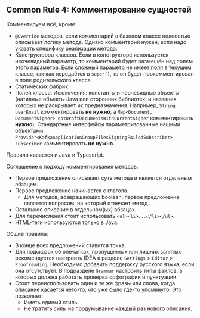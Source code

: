 ## Common Rule 4: Комментирование сущностей

Комментируем всё, кроме:
- `@Override` методов, если комментарий в базовом классе полностью описывает логику метода. Однако комментарий нужен, если надо указать специфику реализации метода.
- Конструкторов классов. Если в конструкторе используется неочевидный параметр, то комментарий будет размещён над полем этого параметра. Если сложный параметр не имеет поля в текущем классе, так как передаётся в `super()`, то он будет прокомментирован в поле родительского класса.
- Статических фабрик.  
- Полей класса. Исключения: константы и неочевидные объекты (нативные объекты Java или сторонних библиотек, и названия которых не раскрывает их предназначения. Например, `String userEmail` комментировать **не нужно**, а `Map<Document, DocumentSigner> notDraftDocumentsWithCurrentSigner` комментировать **нужно**). Стандартные интерфейсы параметризованные нашими объектами `Provider<KafkaApplicationGroupFilesSigningFailedSubscriber> subscriber` комментировать **не нужно**.

Правило касается и Java и Typescript.

Соглашение к подходу комментирования методов: 

- Первое предложение описывает суть метода и является отдельным абзацем.
- Первое предложение начинается с глагола. 
  - Для методов, возвращающих boolean, первое предложение является вопросом, на который отвечает метод.
- Остальное описание в отдельном(ых) абзацах.
- Для перечисления стоит использовать `<ul><li>...</li></ul>`.
- HTML-теги используются только в Java.

Общие правила:

- В конце всех предложений ставится точка.
- Для подсказок об опечатках, пропущенных или лишних запятых рекомендуется настроить IDEA в разделе `Settings` > `Editor` > `Proofreading`. Необходимо добавить поддержку русского языка, если она отсутствует. В подразделе `Grammar` настроить типы файлов, в которых должна работать проверка орфографии и пунктуации.
- Стоит переиспользовать один и те же фразы или слова, когда описание касается чего-то, что уже было где-то упомянуто. Это позволяет:
  - Иметь единый стиль.
  - Не тратить силы на продумывание каждый раз нового описания.
